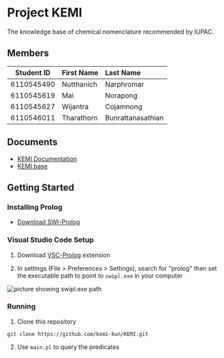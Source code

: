 # Project KEMI

The knowledge base of chemical nomenclature recommended by IUPAC.

## Members

| Student ID | First Name | Last Name |
|:----------:|:-----------|:----------|
| 6110545490 | Nutthanich | Narphromar|
| 6110545619 | Mai        | Norapong  |
| 6110545627 | Wijantra   | Cojamnong | 
| 6110546011 | Tharathorn | Bunrattanasathian |

## Documents

- [KEMI Documentation](https://drive.google.com/open?id=1Ep3bHHW7OI1jzvwIjI8SIaa24Ib0zISa5FtAzOXnzQI)
- [KEMI base](https://drive.google.com/open?id=16mJLFHqhvV54c9LXUkrvfl9bqFn8sFCwwNG0PHH2EJw)

## Getting Started

### Installing Prolog

- [Download SWI-Prolog](https://www.swi-prolog.org/Download.html)

### Visual Studio Code Setup

1. Download [VSC-Prolog](https://marketplace.visualstudio.com/items?itemName=arthurwang.vsc-prolog) extension

2. In settings (File > Preferences > Settings), search for "prolog" then set the executable path to point to `swipl.exe` in your computer

![picture showing swipl.exe path](https://i.imgur.com/c7a1Iz0.png)

### Running

1. Clone this repository
```
git clone https://github.com/kemi-kun/KEMI.git
```

2. Use `main.pl` to query the predicates
